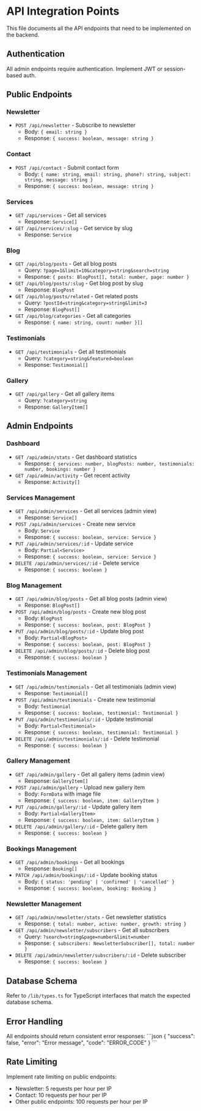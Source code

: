 # API Integration Points

This file documents all the API endpoints that need to be implemented on the backend.

## Authentication
All admin endpoints require authentication. Implement JWT or session-based auth.

## Public Endpoints

### Newsletter
- `POST /api/newsletter` - Subscribe to newsletter
  - Body: `{ email: string }`
  - Response: `{ success: boolean, message: string }`

### Contact
- `POST /api/contact` - Submit contact form
  - Body: `{ name: string, email: string, phone?: string, subject: string, message: string }`
  - Response: `{ success: boolean, message: string }`

### Services
- `GET /api/services` - Get all services
  - Response: `Service[]`
- `GET /api/services/:slug` - Get service by slug
  - Response: `Service`

### Blog
- `GET /api/blog/posts` - Get all blog posts
  - Query: `?page=1&limit=10&category=string&search=string`
  - Response: `{ posts: BlogPost[], total: number, page: number }`
- `GET /api/blog/posts/:slug` - Get blog post by slug
  - Response: `BlogPost`
- `GET /api/blog/posts/related` - Get related posts
  - Query: `?postId=string&category=string&limit=3`
  - Response: `BlogPost[]`
- `GET /api/blog/categories` - Get all categories
  - Response: `{ name: string, count: number }[]`

### Testimonials
- `GET /api/testimonials` - Get all testimonials
  - Query: `?category=string&featured=boolean`
  - Response: `Testimonial[]`

### Gallery
- `GET /api/gallery` - Get all gallery items
  - Query: `?category=string`
  - Response: `GalleryItem[]`

## Admin Endpoints

### Dashboard
- `GET /api/admin/stats` - Get dashboard statistics
  - Response: `{ services: number, blogPosts: number, testimonials: number, bookings: number }`
- `GET /api/admin/activity` - Get recent activity
  - Response: `Activity[]`

### Services Management
- `GET /api/admin/services` - Get all services (admin view)
  - Response: `Service[]`
- `POST /api/admin/services` - Create new service
  - Body: `Service`
  - Response: `{ success: boolean, service: Service }`
- `PUT /api/admin/services/:id` - Update service
  - Body: `Partial<Service>`
  - Response: `{ success: boolean, service: Service }`
- `DELETE /api/admin/services/:id` - Delete service
  - Response: `{ success: boolean }`

### Blog Management
- `GET /api/admin/blog/posts` - Get all blog posts (admin view)
  - Response: `BlogPost[]`
- `POST /api/admin/blog/posts` - Create new blog post
  - Body: `BlogPost`
  - Response: `{ success: boolean, post: BlogPost }`
- `PUT /api/admin/blog/posts/:id` - Update blog post
  - Body: `Partial<BlogPost>`
  - Response: `{ success: boolean, post: BlogPost }`
- `DELETE /api/admin/blog/posts/:id` - Delete blog post
  - Response: `{ success: boolean }`

### Testimonials Management
- `GET /api/admin/testimonials` - Get all testimonials (admin view)
  - Response: `Testimonial[]`
- `POST /api/admin/testimonials` - Create new testimonial
  - Body: `Testimonial`
  - Response: `{ success: boolean, testimonial: Testimonial }`
- `PUT /api/admin/testimonials/:id` - Update testimonial
  - Body: `Partial<Testimonial>`
  - Response: `{ success: boolean, testimonial: Testimonial }`
- `DELETE /api/admin/testimonials/:id` - Delete testimonial
  - Response: `{ success: boolean }`

### Gallery Management
- `GET /api/admin/gallery` - Get all gallery items (admin view)
  - Response: `GalleryItem[]`
- `POST /api/admin/gallery` - Upload new gallery item
  - Body: `FormData` with image file
  - Response: `{ success: boolean, item: GalleryItem }`
- `PUT /api/admin/gallery/:id` - Update gallery item
  - Body: `Partial<GalleryItem>`
  - Response: `{ success: boolean, item: GalleryItem }`
- `DELETE /api/admin/gallery/:id` - Delete gallery item
  - Response: `{ success: boolean }`

### Bookings Management
- `GET /api/admin/bookings` - Get all bookings
  - Response: `Booking[]`
- `PATCH /api/admin/bookings/:id` - Update booking status
  - Body: `{ status: 'pending' | 'confirmed' | 'cancelled' }`
  - Response: `{ success: boolean, booking: Booking }`

### Newsletter Management
- `GET /api/admin/newsletter/stats` - Get newsletter statistics
  - Response: `{ total: number, active: number, growth: string }`
- `GET /api/admin/newsletter/subscribers` - Get all subscribers
  - Query: `?search=string&page=number&limit=number`
  - Response: `{ subscribers: NewsletterSubscriber[], total: number }`
- `DELETE /api/admin/newsletter/subscribers/:id` - Delete subscriber
  - Response: `{ success: boolean }`

## Database Schema

Refer to `/lib/types.ts` for TypeScript interfaces that match the expected database schema.

## Error Handling

All endpoints should return consistent error responses:
\`\`\`json
{
  "success": false,
  "error": "Error message",
  "code": "ERROR_CODE"
}
\`\`\`

## Rate Limiting

Implement rate limiting on public endpoints:
- Newsletter: 5 requests per hour per IP
- Contact: 10 requests per hour per IP
- Other public endpoints: 100 requests per hour per IP
